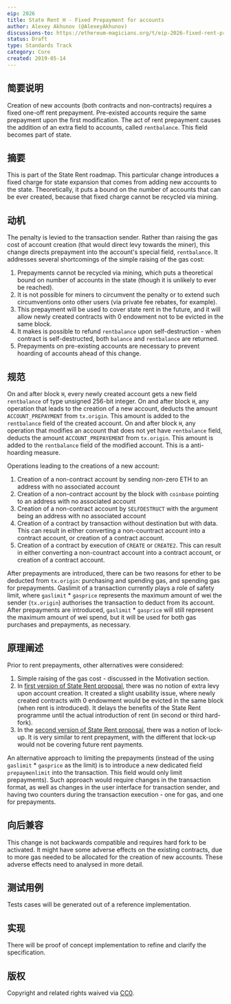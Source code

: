 ```yaml
---
eip: 2026
title: State Rent H - Fixed Prepayment for accounts
author: Alexey Akhunov (@AlexeyAkhunov)
discussions-to: https://ethereum-magicians.org/t/eip-2026-fixed-rent-prepayment-for-all-accounts-change-h-from-state-rent-v3-proposal/3273
status: Draft
type: Standards Track
category: Core
created: 2019-05-14
---
```


<!--You can leave these HTML comments in your merged EIP and delete the visible duplicate text guides, they will not appear and may be helpful to refer to if you edit it again. This is the suggested template for new EIPs. Note that an EIP number will be assigned by an editor. When opening a pull request to submit your EIP, please use an abbreviated title in the filename, `eip-draft_title_abbrev.md`. The title should be 44 characters or less.-->

## 简要说明
<!--"If you can't explain it simply, you don't understand it well enough." Provide a simplified and layman-accessible explanation of the EIP.-->
Creation of new accounts (both contracts and non-contracts) requires a fixed one-off rent prepayment. Pre-existed accounts require the same prepayment upon
the first modification. The act of rent prepayment causes the addition of an extra field to accounts, called `rentbalance`. This field becomes part of state.

## 摘要
<!--A short (~200 word) description of the technical issue being addressed.-->
This is part of the State Rent roadmap. This particular change introduces a fixed charge for state expansion that comes from adding new accounts to the state. Theoretically, it puts a bound on the number of accounts that can be ever created, because that fixed charge cannot be recycled via mining.

## 动机
<!--The motivation is critical for EIPs that want to change the Ethereum protocol. It should clearly explain why the existing protocol specification is inadequate to address the problem that the EIP solves. EIP submissions without sufficient motivation may be rejected outright.-->
The penalty is levied to the transaction sender. Rather than raising the gas cost of account creation (that would direct levy towards the miner), this change directs prepayment into the account's special field, `rentbalance`. It addresses several shortcomings of the simple raising of the gas cost:
1. Prepayments cannot be recycled via mining, which puts a theoretical bound on number of accounts in the state (though it is unlikely to ever be reached).
2. It is not possible for miners to circumvent the penalty or to extend such circumventions onto other users (via private fee rebates, for example).
3. This prepayment will be used to cover state rent in the future, and it will allow newly created contracts with 0 endowment not to be evicted in the same block.
4. It makes is possible to refund `rentbalance` upon self-destruction - when contract is self-destructed, both `balance` and `rentbalance` are returned.
5. Prepayments on pre-existing accounts are necessary to prevent hoarding of accounts ahead of this change.

## 规范
<!--The technical specification should describe the syntax and semantics of any new feature. The specification should be detailed enough to allow competing, interoperable implementations for any of the current Ethereum platforms (go-ethereum, parity, cpp-ethereum, ethereumj, ethereumjs, and [others](https://github.com/ethereum/wiki/wiki/Clients)).-->
On and after block `H`, every newly created account gets a new field `rentbalance` of type unsigned 256-bit integer.
On and after block `H`, any operation that leads to the creation of a new account, deducts the amount `ACCOUNT_PREPAYMENT` from `tx.origin`. This amount is added to the `rentbalance` field of the created account.
On and after block `H`, any operation that modifies an account that does not yet have `rentbalance` field, deducts the amount `ACCOUNT_PREPAYEMENT` from `tx.origin`. This amount is added to the `rentbalance` field of the modified account. This is a anti-hoarding measure.

Operations leading to the creations of a new account:
1. Creation of a non-contract account by sending non-zero ETH to an address with no associated account
2. Creation of a non-contract account by the block with `coinbase` pointing to an address with no associated account
3. Creation of a non-contract account by `SELFDESTRUCT` with the argument being an address with no associated account
4. Creation of a contract by transaction without destination but with data. This can result in either converting a non-countract account into a contract account, or creation of a contract account.
5. Creation of a contract by execution of `CREATE` or `CREATE2`. This can result in either converting a non-countract account into a contract account, or creation of a contract account.
 
After prepayments are introduced, there can be two reasons for ether to be deducted from `tx.origin`: purchasing and spending gas, and spending gas for prepayments. Gaslimit of a transaction currently plays a role of safety limit, where `gaslimit`  * `gasprice` represents the maximum amount of wei the sender (`tx.origin`) authorises the transaction to deduct from its account.
After prepayments are introduced, `gaslimit` * `gasprice` will still represent the maximum amount of wei spend, but it will be used for both gas purchases and prepayments, as necessary.

## 原理阐述
<!--The rationale fleshes out the specification by describing what motivated the design and why particular design decisions were made. It should describe alternate designs that were considered and related work, e.g. how the feature is supported in other languages. The rationale may also provide evidence of consensus within the community, and should discuss important objections or concerns raised during discussion.-->
Prior to rent prepayments, other alternatives were considered:
1. Simple raising of the gas cost - discussed in the Motivation section.
1. In [first version of State Rent proposal](https://github.com/ledgerwatch/eth_state/blob/master/State_rent.pdf), there was no notion of extra levy upon account creation. It created a slight usability issue, where newly created contracts with 0 endowment would be evicted in the same block (when rent is introduced). It delays the benefits of the State Rent programme until the actual introduction of rent (in second or third hard-fork).
2. In the [second version of State Rent proposal](https://github.com/ledgerwatch/eth_state/blob/master/State_Rent_2.pdf), there was a notion of lock-up. It is very similar to rent prepayment, with the different that lock-up would not be covering future rent payments.

An alternative approach to limiting the prepayments (instead of the using `gaslimit` * `gasprice` as the limit) is to introduce a new dedicated field `prepaymenlimit` into the transaction. This field would only limit prepayments). Such approach would require changes in the transaction format, as well as changes in the user interface for transaction sender, and having two counters during the transaction execution - one for gas, and one for prepayments.

## 向后兼容
<!--All EIPs that introduce backwards incompatibilities must include a section describing these incompatibilities and their severity. The EIP must explain how the author proposes to deal with these incompatibilities. EIP submissions without a sufficient backwards compatibility treatise may be rejected outright.-->
This change is not backwards compatible and requires hard fork to be activated.
It might have some adverse effects on the existing contracts, due to more gas needed to be allocated for the creation of new accounts. These adverse effects need to analysed in more detail.

## 测试用例
<!--Test cases for an implementation are mandatory for EIPs that are affecting consensus changes. Other EIPs can choose to include links to test cases if applicable.-->
Tests cases will be generated out of a reference implementation.

## 实现
<!--The implementations must be completed before any EIP is given status "Final", but it need not be completed before the EIP is accepted. While there is merit to the approach of reaching consensus on the specification and rationale before writing code, the principle of "rough consensus and running code" is still useful when it comes to resolving many discussions of API details.-->
There will be proof of concept implementation to refine and clarify the specification.

## 版权
Copyright and related rights waived via [CC0](https://creativecommons.org/publicdomain/zero/1.0/).
